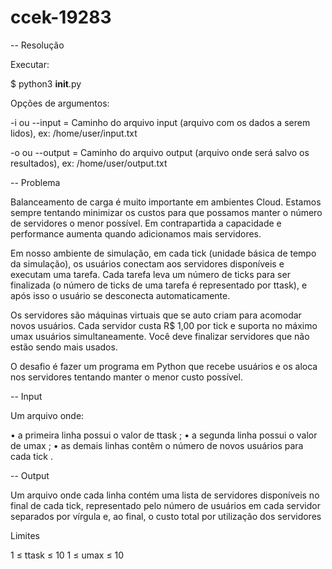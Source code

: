 # ccek-19283

-- Resolução

Executar:

$ python3 __init__.py

Opções de argumentos:

-i ou --input  = Caminho do arquivo input (arquivo com os dados a serem lidos), ex: /home/user/input.txt

-o ou --output = Caminho do arquivo output (arquivo onde será salvo os resultados), ex: /home/user/output.txt


-- Problema

Balanceamento de carga é muito importante em ambientes Cloud. Estamos sempre tentando
minimizar os custos para que possamos manter o número de servidores o menor possível. Em
contrapartida a capacidade e performance aumenta quando adicionamos mais servidores.

Em nosso ambiente de simulação, em cada tick (unidade básica de tempo da simulação), os
usuários conectam aos servidores disponíveis e executam uma tarefa. Cada tarefa leva um
número de ticks para ser finalizada (o número de ticks de uma tarefa é representado por ttask),
e após isso o usuário se desconecta automaticamente.

Os servidores são máquinas virtuais que se auto criam para acomodar novos usuários. Cada
servidor custa R$ 1,00 por tick e suporta no máximo umax usuários simultaneamente. Você
deve finalizar servidores que não estão sendo mais usados.

O desafio é fazer um programa em Python que recebe usuários e os aloca nos servidores
tentando manter o menor custo possível.

-- Input


Um arquivo onde:

• a primeira linha possui o valor de ttask ;
• a segunda linha possui o valor de umax ;
• as demais linhas contêm o número de novos usuários para cada tick .

-- Output


Um arquivo onde cada linha contém uma lista de servidores disponíveis no final de cada tick,
representado pelo número de usuários em cada servidor separados por vírgula e, ao final, o
custo total por utilização dos servidores

Limites

1 ≤ ttask ≤ 10
1 ≤ umax ≤ 10
